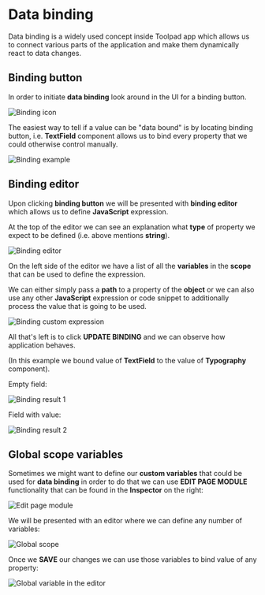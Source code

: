 # Data binding

<p class="description">
    Data binding is a widely used concept inside Toolpad app which allows us to connect various parts of the application and make them dynamically react to data changes.
</p>

## Binding button

In order to initiate **data binding** look around in the UI for a binding button.

![Binding icon](/static/toolpad/data-binding-1.png)

The easiest way to tell if a value can be "data bound" is by locating binding button, i.e. **TextField** component allows us to bind every property that we could otherwise control manually.

![Binding example](/static/toolpad/data-binding-2.png)

## Binding editor

Upon clicking **binding button** we will be presented with **binding editor** which allows us to define **JavaScript** expression.

At the top of the editor we can see an explanation what **type** of property we expect to be defined (i.e. above mentions **string**).

![Binding editor](/static/toolpad/data-binding-3.png)

On the left side of the editor we have a list of all the **variables** in the **scope** that can be used to define the expression.

We can either simply pass a **path** to a property of the **object** or we can also use any other **JavaScript** expression or code snippet to additionally process the value that is going to be used.

![Binding custom expression](/static/toolpad/data-binding-4x2.png)

All that's left is to click **UPDATE BINDING** and we can observe how application behaves.

(In this example we bound value of **TextField** to the value of **Typography** component).

Empty field:

![Binding result 1](/static/toolpad/data-binding-5.png)

Field with value:

![Binding result 2](/static/toolpad/data-binding-6.png)

## Global scope variables

Sometimes we might want to define our **custom variables** that could be used for **data binding** in order to do that we can use **EDIT PAGE MODULE** functionality that can be found in the **Inspector** on the right:

![Edit page module](/static/toolpad/data-binding-7.png)

We will be presented with an editor where we can define any number of variables:

![Global scope](/static/toolpad/data-binding-8.png)

Once we **SAVE** our changes we can use those variables to bind value of any property:

![Global variable in the editor](/static/toolpad/data-binding-9.png)
